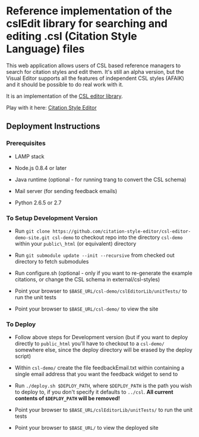 # Reference implementation of the cslEdit library for searching and editing .csl (Citation Style Language) files

This web application allows users of CSL based reference managers to search for citation styles and edit them. It's still an alpha version, but the Visual Editor supports all the features of independent CSL styles (AFAIK) and it should be possible to do real work with it.

It is an implementation of the [CSL editor library](https://github.com/citation-style-editor/csl-editor).

Play with it here: [Citation Style Editor](http://steveridout.com/csl/)

## Deployment Instructions

### Prerequisites

- LAMP stack

- Node.js 0.8.4 or later

- Java runtime (optional - for running trang to convert the CSL schema)

- Mail server (for sending feedback emails)

- Python 2.6.5 or 2.7

### To Setup Development Version

- Run `git clone https://github.com/citation-style-editor/csl-editor-demo-site.git csl-demo` to checkout repo into the directory `csl-demo` within your `public\_html` (or equivalent) directory

- Run `git submodule update --init --recursive` from checked out directory to fetch submodules

- Run configure.sh (optional - only if you want to re-generate the example citations, or change the CSL schema in external/csl-styles)

- Point your browser to `$BASE_URL/csl-demo/cslEditorLib/unitTests/` to run the unit tests

- Point your browser to `$BASE_URL/csl-demo/` to view the site

### To Deploy

- Follow above steps for Development version (but if you want to deploy directly to `public_html` you'll have to checkout to a `csl-demo/` somewhere else, since the deploy directory will be erased by the deploy script)

- Within `csl-demo/` create the file feedbackEmail.txt within containing a single email address that you want the feedback widget to send to

- Run `./deploy.sh $DEPLOY_PATH`, where `$DEPLOY_PATH` is the path you wish to deploy to, if you don't specify it defaults to `../csl`. **All current contents of `$DEPLOY_PATH` will be removed!**

- Point your browser to `$BASE_URL/cslEditorLib/unitTests/` to run the unit tests

- Point your browser to `$BASE_URL/` to view the deployed site

